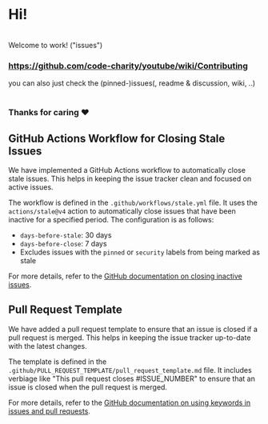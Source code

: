 <br>


# Hi! 
<br>
Welcome to work! ("issues")

### https://github.com/code-charity/youtube/wiki/Contributing
you can also just check the (pinned-)issues(, readme & discussion, wiki, ..)  <br><br>
### Thanks for caring ♥

## GitHub Actions Workflow for Closing Stale Issues

We have implemented a GitHub Actions workflow to automatically close stale issues. This helps in keeping the issue tracker clean and focused on active issues.

The workflow is defined in the `.github/workflows/stale.yml` file. It uses the `actions/stale@v4` action to automatically close issues that have been inactive for a specified period. The configuration is as follows:

- `days-before-stale`: 30 days
- `days-before-close`: 7 days
- Excludes issues with the `pinned` or `security` labels from being marked as stale

For more details, refer to the [GitHub documentation on closing inactive issues](https://docs.github.com/en/actions/use-cases-and-examples/project-management/closing-inactive-issues).

## Pull Request Template

We have added a pull request template to ensure that an issue is closed if a pull request is merged. This helps in keeping the issue tracker up-to-date with the latest changes.

The template is defined in the `.github/PULL_REQUEST_TEMPLATE/pull_request_template.md` file. It includes verbiage like "This pull request closes #ISSUE_NUMBER" to ensure that an issue is closed when the pull request is merged.

For more details, refer to the [GitHub documentation on using keywords in issues and pull requests](https://docs.github.com/en/get-started/writing-on-github/working-with-advanced-formatting/using-keywords-in-issues-and-pull-requests).
